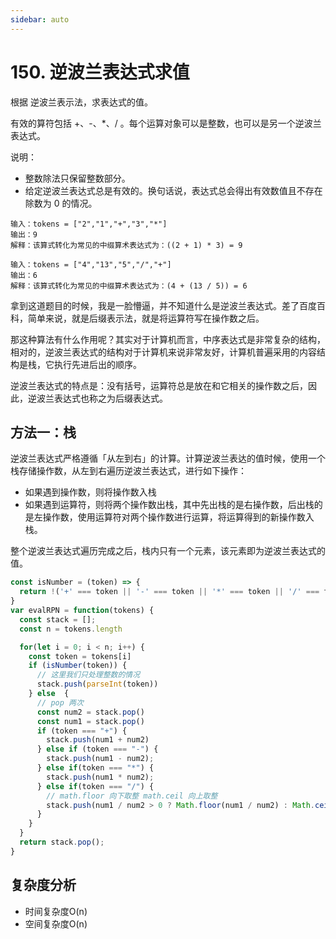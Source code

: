 ```yaml
---
sidebar: auto
---
```


# 150. 逆波兰表达式求值

根据 逆波兰表示法，求表达式的值。

有效的算符包括 +、-、*、/ 。每个运算对象可以是整数，也可以是另一个逆波兰表达式。

说明：
- 整数除法只保留整数部分。
- 给定逆波兰表达式总是有效的。换句话说，表达式总会得出有效数值且不存在除数为 0 的情况。

```
输入：tokens = ["2","1","+","3","*"]
输出：9
解释：该算式转化为常见的中缀算术表达式为：((2 + 1) * 3) = 9
```

```
输入：tokens = ["4","13","5","/","+"]
输出：6
解释：该算式转化为常见的中缀算术表达式为：(4 + (13 / 5)) = 6
```

拿到这道题目的时候，我是一脸懵逼，并不知道什么是逆波兰表达式。差了百度百科，简单来说，就是后缀表示法，就是将运算符写在操作数之后。

那这种算法有什么作用呢？其实对于计算机而言，中序表达式是非常复杂的结构，相对的，逆波兰表达式的结构对于计算机来说非常友好，计算机普遍采用的内容结构是栈，它执行先进后出的顺序。

逆波兰表达式的特点是：没有括号，运算符总是放在和它相关的操作数之后，因此，逆波兰表达式也称之为后缀表达式。

## 方法一：栈
逆波兰表达式严格遵循「从左到右」的计算。计算逆波兰表达的值时候，使用一个栈存储操作数，从左到右遍历逆波兰表达式，进行如下操作：
- 如果遇到操作数，则将操作数入栈
- 如果遇到运算符，则将两个操作数出栈，其中先出栈的是右操作数，后出栈的是左操作数，使用运算符对两个操作数进行运算，将运算得到的新操作数入栈。

整个逆波兰表达式遍历完成之后，栈内只有一个元素，该元素即为逆波兰表达式的值。

```js
const isNumber = (token) => {
  return !('+' === token || '-' === token || '*' === token || '/' === token );
}
var evalRPN = function(tokens) {
  const stack = [];
  const n = tokens.length

  for(let i = 0; i < n; i++) {
    const token = tokens[i]
    if (isNumber(token)) {
      // 这里我们只处理整数的情况
      stack.push(parseInt(token))
    } else  {
      // pop 两次
      const num2 = stack.pop()
      const num1 = stack.pop()
      if (token === "+") {
        stack.push(num1 + num2)
      } else if (token === "-") {
        stack.push(num1 - num2);
      } else if(token === "*") {
        stack.push(num1 * num2);
      } else if(token === "/") {
        // math.floor 向下取整 math.ceil 向上取整
        stack.push(num1 / num2 > 0 ? Math.floor(num1 / num2) : Math.ceil(num1 / num2));
      }
    }
  }
  return stack.pop();
}
```
## 复杂度分析
- 时间复杂度O(n)
- 空间复杂度O(n)





